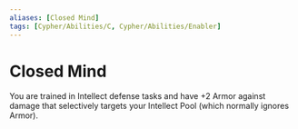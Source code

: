 ```yaml
---
aliases: [Closed Mind]
tags: [Cypher/Abilities/C, Cypher/Abilities/Enabler]
---
```


# Closed Mind

You are trained in Intellect defense tasks and have +2 Armor against damage that selectively targets your Intellect Pool (which normally ignores Armor).
